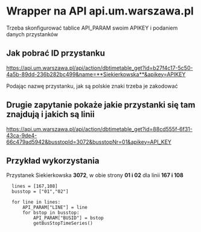 # Wrapper na API api.um.warszawa.pl

Trzeba skonfigurować tablice API_PARAM swoim APIKEY i podaniem danych przystanków

## Jak pobrać ID przystanku

https://api.um.warszawa.pl/api/action/dbtimetable_get?id=b27f4c17-5c50-4a5b-89dd-236b282bc499&name=**Siekierkowska**&apikey=APIKEY

Podając nazwę przystanku, jak są polskie znaki trzeba je zakodować

## Drugie zapytanie pokaże jakie przystanki się tam znajdują i jakich są linii

https://api.um.warszawa.pl/api/action/dbtimetable_get?id=88cd555f-6f31-43ca-9de4-66c479ad5942&busstopId=3072&busstopNr=01&apikey=API_KEY


## Przykład wykorzystania

Przystanek Siekierkowska **3072**, w obie strony **01 i 02** dla linii **167 i 108**

```
  lines = [167,108]
  busstop = ["01","02"]

  for line in lines:
      API_PARAM["LINE"] = line
      for bstop in busstop:
          API_PARAM["BUSID"] = bstop
          getBusStopTimeSeries()
  ```
